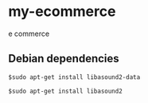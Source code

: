 # my-ecommerce #
e commerce

## Debian dependencies ##

    $sudo apt-get install libasound2-data
    
    $sudo apt-get install libasound2

